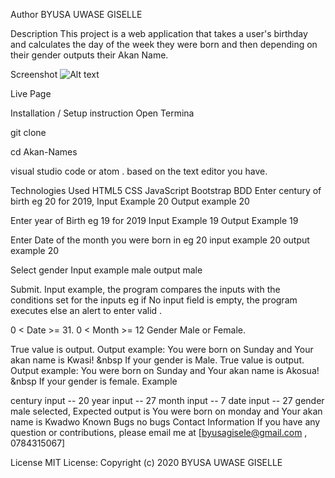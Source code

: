 Author
BYUSA UWASE GISELLE

Description
This project is a web application that takes a user's birthday and calculates the day of the week they were born and then depending on their gender outputs their Akan Name.

Screenshot
![Alt text](/relative/path/to/Screenshot.png?raw=true "Optional Title")

Live Page


Installation / Setup instruction
Open Termina

git clone 

cd Akan-Names

visual studio code or atom . based on the text editor you have.

Technologies Used
HTML5
CSS
JavaScript
Bootstrap
BDD
Enter century of birth eg 20 for 2019, Input Example 20 Output example 20

Enter year of Birth eg 19 for 2019 Input Example 19 Output Example 19


Enter Date of the month you were born in eg 20 input example 20 output example 20

Select gender Input example male output male

Submit. Input example, the program compares the inputs with the conditions set for the inputs eg if No input field is empty, the program executes else an alert to enter valid .

0 < Date >= 31.
0 < Month >= 12
Gender Male or Female.

True value is output. Output example: You were born on Sunday and Your akan name is Kwasi! &nbsp If your gender is Male.
True value is output. Output example: You were born on Sunday and Your akan name is Akosua! &nbsp If your gender is female.
Example

century input -- 20
year input -- 27
month input -- 7
date input -- 27
gender  male selected, Expected output is You were born on monday and Your akan name is Kwadwo
Known Bugs
no bugs
Contact Information
If you have any question or contributions, please email me at [byusagisele@gmail.com , 0784315067]

License
MIT License:
Copyright (c) 2020 BYUSA UWASE GISELLE